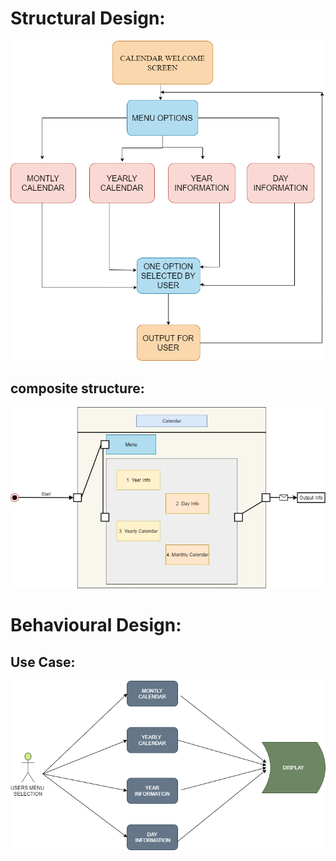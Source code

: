 # Structural Design:

![screen 1500px](../Images/architecture.png)


## composite structure:

![screen 1500px](../Images/CompositeStructureDiagram.jpg)


# Behavioural Design:

## Use Case:

![screen 1500px](../Images/Behaviouraldesign.png)


